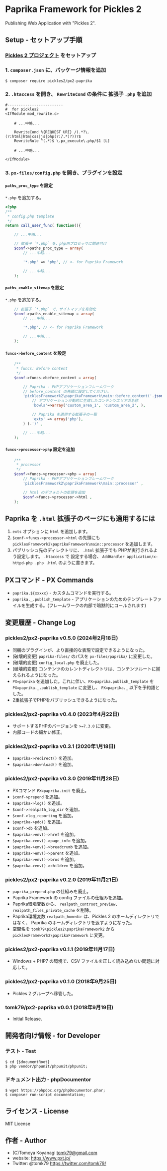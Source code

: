 # Paprika Framework for Pickles 2

Publishing Web Application with "Pickles 2".


## Setup - セットアップ手順

### [Pickles 2 プロジェクト](https://pickles2.com/) をセットアップ

### 1. `composer.json` に、パッケージ情報を追加

```
$ composer require pickles2/px2-paprika
```


### 2. `.htaccess` を開き、 `RewriteCond` の条件に 拡張子 `.php` を追加

```
#-------------------------
#  for pickles2
<IfModule mod_rewrite.c>

	# ...中略...

	RewriteCond %{REQUEST_URI} /(.*?\.(?:html|htm|css|js|php(?:/.*)?))?$
	RewriteRule ^(.*)$ \.px_execute\.php/$1 [L]

	# ...中略...

</IfModule>
```

### 3. `px-files/config.php` を開き、プラグインを設定

#### `paths_proc_type` を設定

`*.php` を追加する。

```php
<?php
/**
 * config.php template
 */
return call_user_func( function(){

	// ...中略...

	// 拡張子 `*.php` を、php用プロセッサに関連付け
	$conf->paths_proc_type = array(
		// ...中略...

		'*.php' => 'php', // <- for Paprika Framework

		// ...中略...
	);
```

#### `paths_enable_sitemap` を設定

`*.php` を追加する。

```php
	// 拡張子 `*.php` で、サイトマップを有効化
	$conf->paths_enable_sitemap = array(
		// ...中略...

		'*.php', // <- for Paprika Framework

		// ...中略...
	);
```

#### `funcs->before_content` を設定

```php
	/**
	 * funcs: Before content
	 */
	$conf->funcs->before_content = array(

		// Paprika - PHPアプリケーションフレームワーク
		// before_content の先頭に設定してください。
		'picklesFramework2\paprikaFramework\main::before_content('.json_encode( array(
			// アプリケーションが動的に生成したコンテンツエリアの名称
			'bowls'=>array('custom_area_1', 'custom_area_2', ),

			// Paprika を適用する拡張子の一覧
			'exts' => array('php'),
		) ).')' ,

		// ...中略...
	);
```

#### `funcs->processor->php` 設定を追加

```php
	/**
	 * processor
	 */
	$conf->funcs->processor->php = array(
		// Paprika - PHPアプリケーションフレームワーク
		'picklesFramework2\paprikaFramework\main::processor' ,

		// html のデフォルトの処理を追加
		$conf->funcs->processor->html ,
	);
```


## Paprika を `.html` 拡張子のページにも適用するには

1. `exts` オプションに `html` を追加します。
2. `$conf->funcs->processor->html` の先頭にも `picklesFramework2\paprikaFramework\main::processor` を追加します。
3. パブリッシュ先のディレクトリに、 `.html` 拡張子でも PHPが実行されるよう設定します。 `.htaccess` で 設定する場合、 `AddHandler application/x-httpd-php .php .html` のように書きます。


## PXコマンド - PX Commands

- `paprika.${xxxxx}` - カスタムコマンドを実行する。
- `paprika._.publish_template` - アプリケーションのためのテンプレートファイルを生成する。(フレームワークの内部で暗黙的にコールされます)


## 変更履歴 - Change Log

### pickles2/px2-paprika v0.5.0 (2024年2月18日)

- 同梱のプラグインが、より直接的な表現で設定できるようになった。
- (破壊的変更) `paprika-files/` のパスを `px-files/paprika/` に変更した。
- (破壊的変更) `config_local.php` を廃止した。
- (破壊的変更) コンテンツのカレントディレクトリは、コンテンツルートに揃えられるようになった。
- `PX=paprika` を追加した。これに伴い、`PX=paprika.publish_template` を `PX=paprika._.publish_template` に変更し、 `PX=paprika._` 以下を予約語とした。
- 2重拡張子でPHPをパブリッシュできるようになった。

### pickles2/px2-paprika v0.4.0 (2023年4月22日)

- サポートするPHPのバージョンを `>=7.3.0` に変更。
- 内部コードの細かい修正。

### pickles2/px2-paprika v0.3.1 (2020年1月18日)

- `$paprika->redirect()` を追加。
- `$paprika->download()` を追加。

### pickles2/px2-paprika v0.3.0 (2019年11月28日)

- PXコマンド `PX=paprika.init` を廃止。
- `$conf->prepend` を追加。
- `$paprika->log()` を追加。
- `$conf->realpath_log_dir` を追加。
- `$conf->log_reporting` を追加。
- `$paprika->pdo()` を追加。
- `$conf->db` を追加。
- `$paprika->env()->href` を追加。
- `$paprika->env()->page_info` を追加。
- `$paprika->env()->breadcrumb` を追加。
- `$paprika->env()->parent` を追加。
- `$paprika->env()->bros` を追加。
- `$paprika->env()->children` を追加。

### pickles2/px2-paprika v0.2.0 (2019年11月21日)

- `paprika_prepend.php` の仕組みを廃止。
- Paprika Framework の config ファイルの仕組みを追加。
- Paprika環境変数から、 `realpath_controot_preview`、`realpath_files_private_cache` を削除。
- Paprika環境変数 `realpath_homedir` は、Pickles 2 のホームディレクトリではなく、 Paprika のホームディレクトリを返すようになった。
- 空間名を `tomk79\pickles2\paprikaFramework2` から `picklesFramework2\paprikaFramework` に変更。

### pickles2/px2-paprika v0.1.1 (2019年11月17日)

- Windows + PHP7 の環境で、CSV ファイルを正しく読み込めない問題に対応した。

### pickles2/px2-paprika v0.1.0 (2018年9月25日)

- Pickles 2 グループへ移管した。

### tomk79/px2-paprika v0.0.1 (2018年9月19日)

- Initial Release.


## 開発者向け情報 - for Developer


### テスト - Test

```
$ cd {$documentRoot}
$ php vendor/phpunit/phpunit/phpunit;
```


### ドキュメント出力 - phpDocumentor

```
$ wget https://phpdoc.org/phpDocumentor.phar;
$ composer run-script documentation;
```


## ライセンス - License

MIT License


## 作者 - Author

- (C)Tomoya Koyanagi <tomk79@gmail.com>
- website: <https://www.pxt.jp/>
- Twitter: @tomk79 <https://twitter.com/tomk79/>
